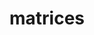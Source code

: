 ---
layout: posts_by_category
categories: matrices
title: matrices
permalink: /category/matrices
---